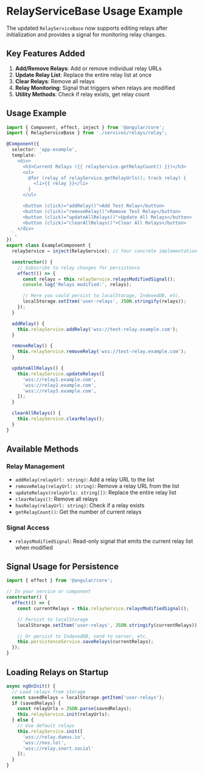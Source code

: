 # RelayServiceBase Usage Example

The updated `RelayServiceBase` now supports editing relays after initialization and provides a signal for monitoring relay changes.

## Key Features Added

1. **Add/Remove Relays**: Add or remove individual relay URLs
2. **Update Relay List**: Replace the entire relay list at once
3. **Clear Relays**: Remove all relays
4. **Relay Monitoring**: Signal that triggers when relays are modified
5. **Utility Methods**: Check if relay exists, get relay count

## Usage Example

```typescript
import { Component, effect, inject } from '@angular/core';
import { RelayServiceBase } from './services/relays/relay';

@Component({
  selector: 'app-example',
  template: `
    <div>
      <h3>Current Relays ({{ relayService.getRelayCount() }})</h3>
      <ul>
        @for (relay of relayService.getRelayUrls(); track relay) {
          <li>{{ relay }}</li>
        }
      </ul>

      <button (click)="addRelay()">Add Test Relay</button>
      <button (click)="removeRelay()">Remove Test Relay</button>
      <button (click)="updateAllRelays()">Update All Relays</button>
      <button (click)="clearAllRelays()">Clear All Relays</button>
    </div>
  `,
})
export class ExampleComponent {
  relayService = inject(RelayService); // Your concrete implementation

  constructor() {
    // Subscribe to relay changes for persistence
    effect(() => {
      const relays = this.relayService.relaysModifiedSignal();
      console.log('Relays modified:', relays);

      // Here you could persist to localStorage, IndexedDB, etc.
      localStorage.setItem('user-relays', JSON.stringify(relays));
    });
  }

  addRelay() {
    this.relayService.addRelay('wss://test-relay.example.com');
  }

  removeRelay() {
    this.relayService.removeRelay('wss://test-relay.example.com');
  }

  updateAllRelays() {
    this.relayService.updateRelays([
      'wss://relay1.example.com',
      'wss://relay2.example.com',
      'wss://relay3.example.com',
    ]);
  }

  clearAllRelays() {
    this.relayService.clearRelays();
  }
}
```

## Available Methods

### Relay Management

- `addRelay(relayUrl: string)`: Add a relay URL to the list
- `removeRelay(relayUrl: string)`: Remove a relay URL from the list
- `updateRelays(relayUrls: string[])`: Replace the entire relay list
- `clearRelays()`: Remove all relays
- `hasRelay(relayUrl: string)`: Check if a relay exists
- `getRelayCount()`: Get the number of current relays

### Signal Access

- `relaysModifiedSignal`: Read-only signal that emits the current relay list when modified

## Signal Usage for Persistence

```typescript
import { effect } from '@angular/core';

// In your service or component
constructor() {
  effect(() => {
    const currentRelays = this.relayService.relaysModifiedSignal();

    // Persist to localStorage
    localStorage.setItem('user-relays', JSON.stringify(currentRelays));

    // Or persist to IndexedDB, send to server, etc.
    this.persistenceService.saveRelays(currentRelays);
  });
}
```

## Loading Relays on Startup

```typescript
async ngOnInit() {
  // Load relays from storage
  const savedRelays = localStorage.getItem('user-relays');
  if (savedRelays) {
    const relayUrls = JSON.parse(savedRelays);
    this.relayService.init(relayUrls);
  } else {
    // Use default relays
    this.relayService.init([
      'wss://relay.damus.io',
      'wss://nos.lol',
      'wss://relay.snort.social'
    ]);
  }
}
```
